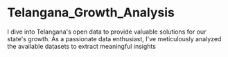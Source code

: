 # Telangana_Growth_Analysis
 I dive into Telangana's open data to provide valuable solutions for our state's growth. As a passionate data enthusiast, I've meticulously analyzed the available datasets to extract meaningful insights
